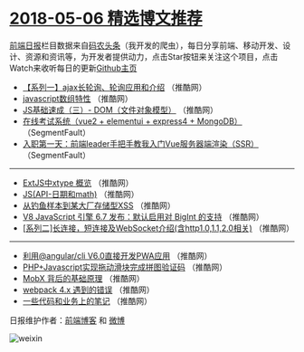 # [2018-05-06 精选博文推荐](https://toutiao.qdkfweb.cn/date/2018/05/06)

[前端日报](https://qdkfweb.cn/c/news)栏目数据来自[码农头条](https://toutiao.qdkfweb.cn/)（我开发的爬虫），每日分享前端、移动开发、设计、资源和资讯等，为开发者提供动力，点击Star按钮来关注这个项目，点击Watch来收听每日的更新[Github主页](https://github.com/kujian/frontendDaily)
* [【系列一】ajax长轮询、轮询应用和介绍](https://toutiao.qdkfweb.cn/73189.html) （推酷网）
* [javascript数组特性](https://toutiao.qdkfweb.cn/73191.html) （推酷网）
* [JS基础速成（三）- DOM（文件对象模型）](https://toutiao.qdkfweb.cn/73188.html) （推酷网）
* [在线考试系统（vue2 + elementui + express4 + MongoDB）](https://toutiao.qdkfweb.cn/73178.html) （SegmentFault）
* [入职第一天：前端leader手把手教我入门Vue服务器端渲染（SSR）](https://toutiao.qdkfweb.cn/73179.html) （SegmentFault）

***
* [ExtJS中xtype 概览](https://toutiao.qdkfweb.cn/73190.html) （推酷网）
* [JS(API-日期和math)](https://toutiao.qdkfweb.cn/73181.html) （推酷网）
* [从钓鱼样本到某大厂存储型XSS](https://toutiao.qdkfweb.cn/73180.html) （推酷网）
* [V8 JavaScript 引擎 6.7 发布：默认启用对 BigInt 的支持](https://toutiao.qdkfweb.cn/73192.html) （推酷网）
* [[系列二]长连接，短连接及WebSocket介绍(含http1.0,1.1,2.0相关)](https://toutiao.qdkfweb.cn/73182.html) （推酷网）

***
* [利用@angular/cli V6.0直接开发PWA应用](https://toutiao.qdkfweb.cn/73183.html) （推酷网）
* [PHP+Javascript实现拖动滑块完成拼图验证码](https://toutiao.qdkfweb.cn/73184.html) （推酷网）
* [MobX 背后的基础原理](https://toutiao.qdkfweb.cn/73185.html) （推酷网）
* [webpack 4.x 遇到的错误](https://toutiao.qdkfweb.cn/73186.html) （推酷网）
* [一些代码和业务上的笔记](https://toutiao.qdkfweb.cn/73187.html) （推酷网）

日报维护作者：[前端博客](https://qdkfweb.cn/) 和 [微博](https://qdkfweb.cn/go/weibo)

![weixin](https://user-images.githubusercontent.com/3055447/38468989-651132ac-3b80-11e8-8e6b-15122322a9d7.png)